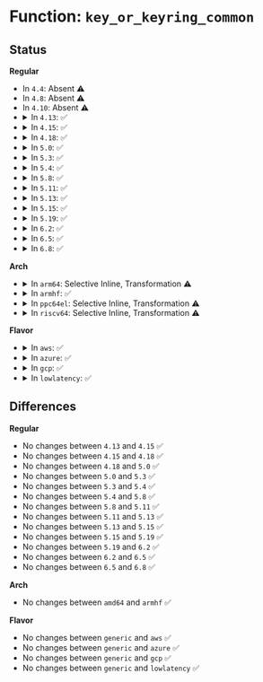 # Function: <code>key_or_keyring_common</code>

## Status
<b>Regular</b>
<ul>
<li>
In <code>4.4</code>: Absent ⚠️
</li>
<li>
In <code>4.8</code>: Absent ⚠️
</li>
<li>
In <code>4.10</code>: Absent ⚠️
</li>
<li>
<details>
<summary>In <code>4.13</code>: ✅</summary>

```c
int key_or_keyring_common(struct key *dest_keyring, const struct key_type *type, const union key_payload *payload, struct key *trusted, bool check_dest);
```

**Collision:** Unique Static

**Inline:** No

**Transformation:** False

**Instances:**

```
In crypto/asymmetric_keys/restrict.c (ffffffff81417590)
Location: crypto/asymmetric_keys/restrict.c:119
Inline: False
Direct callers:
  - crypto/asymmetric_keys/restrict.c:restrict_link_by_key_or_keyring_chain
  - crypto/asymmetric_keys/restrict.c:restrict_link_by_key_or_keyring
```
**Symbols:**

```
ffffffff81417590-ffffffff81417734: key_or_keyring_common (STB_LOCAL)
```
</details>
</li>
<li>
<details>
<summary>In <code>4.15</code>: ✅</summary>

```c
int key_or_keyring_common(struct key *dest_keyring, const struct key_type *type, const union key_payload *payload, struct key *trusted, bool check_dest);
```

**Collision:** Unique Static

**Inline:** No

**Transformation:** False

**Instances:**

```
In crypto/asymmetric_keys/restrict.c (ffffffff81441fd0)
Location: crypto/asymmetric_keys/restrict.c:122
Inline: False
Direct callers:
  - crypto/asymmetric_keys/restrict.c:restrict_link_by_key_or_keyring_chain
  - crypto/asymmetric_keys/restrict.c:restrict_link_by_key_or_keyring
```
**Symbols:**

```
ffffffff81441fd0-ffffffff8144218a: key_or_keyring_common (STB_LOCAL)
```
</details>
</li>
<li>
<details>
<summary>In <code>4.18</code>: ✅</summary>

```c
int key_or_keyring_common(struct key *dest_keyring, const struct key_type *type, const union key_payload *payload, struct key *trusted, bool check_dest);
```

**Collision:** Unique Static

**Inline:** No

**Transformation:** False

**Instances:**

```
In crypto/asymmetric_keys/restrict.c (ffffffff81474e90)
Location: crypto/asymmetric_keys/restrict.c:122
Inline: False
Direct callers:
  - crypto/asymmetric_keys/restrict.c:restrict_link_by_key_or_keyring_chain
  - crypto/asymmetric_keys/restrict.c:restrict_link_by_key_or_keyring
```
**Symbols:**

```
ffffffff81474e90-ffffffff81475069: key_or_keyring_common (STB_LOCAL)
```
</details>
</li>
<li>
<details>
<summary>In <code>5.0</code>: ✅</summary>

```c
int key_or_keyring_common(struct key *dest_keyring, const struct key_type *type, const union key_payload *payload, struct key *trusted, bool check_dest);
```

**Collision:** Unique Static

**Inline:** No

**Transformation:** False

**Instances:**

```
In crypto/asymmetric_keys/restrict.c (ffffffff81492ad0)
Location: crypto/asymmetric_keys/restrict.c:122
Inline: False
Direct callers:
  - crypto/asymmetric_keys/restrict.c:restrict_link_by_key_or_keyring_chain
  - crypto/asymmetric_keys/restrict.c:restrict_link_by_key_or_keyring
```
**Symbols:**

```
ffffffff81492ad0-ffffffff81492ca9: key_or_keyring_common (STB_LOCAL)
```
</details>
</li>
<li>
<details>
<summary>In <code>5.3</code>: ✅</summary>

```c
int key_or_keyring_common(struct key *dest_keyring, const struct key_type *type, const union key_payload *payload, struct key *trusted, bool check_dest);
```

**Collision:** Unique Static

**Inline:** No

**Transformation:** False

**Instances:**

```
In crypto/asymmetric_keys/restrict.c (ffffffff814c01c0)
Location: crypto/asymmetric_keys/restrict.c:118
Inline: False
Direct callers:
  - crypto/asymmetric_keys/restrict.c:restrict_link_by_key_or_keyring_chain
  - crypto/asymmetric_keys/restrict.c:restrict_link_by_key_or_keyring
```
**Symbols:**

```
ffffffff814c01c0-ffffffff814c0393: key_or_keyring_common (STB_LOCAL)
```
</details>
</li>
<li>
<details>
<summary>In <code>5.4</code>: ✅</summary>

```c
int key_or_keyring_common(struct key *dest_keyring, const struct key_type *type, const union key_payload *payload, struct key *trusted, bool check_dest);
```

**Collision:** Unique Static

**Inline:** No

**Transformation:** False

**Instances:**

```
In crypto/asymmetric_keys/restrict.c (ffffffff814d9010)
Location: crypto/asymmetric_keys/restrict.c:118
Inline: False
Direct callers:
  - crypto/asymmetric_keys/restrict.c:restrict_link_by_key_or_keyring_chain
  - crypto/asymmetric_keys/restrict.c:restrict_link_by_key_or_keyring
```
**Symbols:**

```
ffffffff814d9010-ffffffff814d91e3: key_or_keyring_common (STB_LOCAL)
```
</details>
</li>
<li>
<details>
<summary>In <code>5.8</code>: ✅</summary>

```c
int key_or_keyring_common(struct key *dest_keyring, const struct key_type *type, const union key_payload *payload, struct key *trusted, bool check_dest);
```

**Collision:** Unique Static

**Inline:** No

**Transformation:** False

**Instances:**

```
In crypto/asymmetric_keys/restrict.c (ffffffff815388b0)
Location: crypto/asymmetric_keys/restrict.c:118
Inline: False
Direct callers:
  - crypto/asymmetric_keys/restrict.c:restrict_link_by_key_or_keyring_chain
  - crypto/asymmetric_keys/restrict.c:restrict_link_by_key_or_keyring
```
**Symbols:**

```
ffffffff815388b0-ffffffff81538ab1: key_or_keyring_common (STB_LOCAL)
```
</details>
</li>
<li>
<details>
<summary>In <code>5.11</code>: ✅</summary>

```c
int key_or_keyring_common(struct key *dest_keyring, const struct key_type *type, const union key_payload *payload, struct key *trusted, bool check_dest);
```

**Collision:** Unique Static

**Inline:** No

**Transformation:** False

**Instances:**

```
In crypto/asymmetric_keys/restrict.c (ffffffff815556b0)
Location: crypto/asymmetric_keys/restrict.c:118
Inline: False
Direct callers:
  - crypto/asymmetric_keys/restrict.c:restrict_link_by_key_or_keyring_chain
  - crypto/asymmetric_keys/restrict.c:restrict_link_by_key_or_keyring
```
**Symbols:**

```
ffffffff815556b0-ffffffff815558b1: key_or_keyring_common (STB_LOCAL)
```
</details>
</li>
<li>
<details>
<summary>In <code>5.13</code>: ✅</summary>

```c
int key_or_keyring_common(struct key *dest_keyring, const struct key_type *type, const union key_payload *payload, struct key *trusted, bool check_dest);
```

**Collision:** Unique Static

**Inline:** No

**Transformation:** False

**Instances:**

```
In crypto/asymmetric_keys/restrict.c (ffffffff8155de30)
Location: crypto/asymmetric_keys/restrict.c:118
Inline: False
Direct callers:
  - crypto/asymmetric_keys/restrict.c:restrict_link_by_key_or_keyring_chain
  - crypto/asymmetric_keys/restrict.c:restrict_link_by_key_or_keyring
```
**Symbols:**

```
ffffffff8155de30-ffffffff8155e02e: key_or_keyring_common (STB_LOCAL)
```
</details>
</li>
<li>
<details>
<summary>In <code>5.15</code>: ✅</summary>

```c
int key_or_keyring_common(struct key *dest_keyring, const struct key_type *type, const union key_payload *payload, struct key *trusted, bool check_dest);
```

**Collision:** Unique Static

**Inline:** No

**Transformation:** False

**Instances:**

```
In crypto/asymmetric_keys/restrict.c (ffffffff815bf140)
Location: crypto/asymmetric_keys/restrict.c:118
Inline: False
Direct callers:
  - crypto/asymmetric_keys/restrict.c:restrict_link_by_key_or_keyring_chain
  - crypto/asymmetric_keys/restrict.c:restrict_link_by_key_or_keyring
```
**Symbols:**

```
ffffffff815bf140-ffffffff815bf33e: key_or_keyring_common (STB_LOCAL)
```
</details>
</li>
<li>
<details>
<summary>In <code>5.19</code>: ✅</summary>

```c
int key_or_keyring_common(struct key *dest_keyring, const struct key_type *type, const union key_payload *payload, struct key *trusted, bool check_dest);
```

**Collision:** Unique Static

**Inline:** No

**Transformation:** False

**Instances:**

```
In crypto/asymmetric_keys/restrict.c (ffffffff81668f20)
Location: crypto/asymmetric_keys/restrict.c:118
Inline: False
Direct callers:
  - crypto/asymmetric_keys/restrict.c:restrict_link_by_key_or_keyring_chain
  - crypto/asymmetric_keys/restrict.c:restrict_link_by_key_or_keyring
```
**Symbols:**

```
ffffffff81668f20-ffffffff81669180: key_or_keyring_common (STB_LOCAL)
```
</details>
</li>
<li>
<details>
<summary>In <code>6.2</code>: ✅</summary>

```c
int key_or_keyring_common(struct key *dest_keyring, const struct key_type *type, const union key_payload *payload, struct key *trusted, bool check_dest);
```

**Collision:** Unique Static

**Inline:** No

**Transformation:** False

**Instances:**

```
In crypto/asymmetric_keys/restrict.c (ffffffff81723770)
Location: crypto/asymmetric_keys/restrict.c:118
Inline: False
Direct callers:
  - crypto/asymmetric_keys/restrict.c:restrict_link_by_key_or_keyring_chain
  - crypto/asymmetric_keys/restrict.c:restrict_link_by_key_or_keyring
```
**Symbols:**

```
ffffffff81723770-ffffffff817239d0: key_or_keyring_common (STB_LOCAL)
```
</details>
</li>
<li>
<details>
<summary>In <code>6.5</code>: ✅</summary>

```c
int key_or_keyring_common(struct key *dest_keyring, const struct key_type *type, const union key_payload *payload, struct key *trusted, bool check_dest);
```

**Collision:** Unique Static

**Inline:** No

**Transformation:** False

**Instances:**

```
In crypto/asymmetric_keys/restrict.c (ffffffff8175fa70)
Location: crypto/asymmetric_keys/restrict.c:158
Inline: False
Direct callers:
  - crypto/asymmetric_keys/restrict.c:restrict_link_by_key_or_keyring_chain
  - crypto/asymmetric_keys/restrict.c:restrict_link_by_key_or_keyring
```
**Symbols:**

```
ffffffff8175fa70-ffffffff8175fcd0: key_or_keyring_common (STB_LOCAL)
```
</details>
</li>
<li>
<details>
<summary>In <code>6.8</code>: ✅</summary>

```c
int key_or_keyring_common(struct key *dest_keyring, const struct key_type *type, const union key_payload *payload, struct key *trusted, bool check_dest);
```

**Collision:** Unique Static

**Inline:** No

**Transformation:** False

**Instances:**

```
In crypto/asymmetric_keys/restrict.c (ffffffff817a1300)
Location: crypto/asymmetric_keys/restrict.c:206
Inline: False
Direct callers:
  - crypto/asymmetric_keys/restrict.c:restrict_link_by_key_or_keyring_chain
  - crypto/asymmetric_keys/restrict.c:restrict_link_by_key_or_keyring
```
**Symbols:**

```
ffffffff817a1300-ffffffff817a1560: key_or_keyring_common (STB_LOCAL)
```
</details>
</li>
</ul>
<b>Arch</b>
<ul>
<li>
<details>
<summary>In <code>arm64</code>: Selective Inline, Transformation ⚠️</summary>

**Collision:** Unique Static

**Inline:** Selective

**Transformation:** True

**Instances:**

```
In crypto/asymmetric_keys/restrict.c (ffff8000105d5048)
Location: crypto/asymmetric_keys/restrict.c:118
Inline: True
Direct callers:
  - crypto/asymmetric_keys/restrict.c:restrict_link_by_key_or_keyring_chain
  - crypto/asymmetric_keys/restrict.c:restrict_link_by_key_or_keyring
```
**Symbols:**

```
ffff8000105d5048-ffff8000105d5254: key_or_keyring_common.isra.0 (STB_LOCAL)
```
</details>
</li>
<li>
<details>
<summary>In <code>armhf</code>: ✅</summary>

```c
int key_or_keyring_common(struct key *dest_keyring, const struct key_type *type, const union key_payload *payload, struct key *trusted, bool check_dest);
```

**Collision:** Unique Static

**Inline:** No

**Transformation:** False

**Instances:**

```
In crypto/asymmetric_keys/restrict.c (c07829d4)
Location: crypto/asymmetric_keys/restrict.c:118
Inline: False
Direct callers:
  - crypto/asymmetric_keys/restrict.c:restrict_link_by_key_or_keyring_chain
  - crypto/asymmetric_keys/restrict.c:restrict_link_by_key_or_keyring
```
**Symbols:**

```
c07829d4-c0782ba4: key_or_keyring_common (STB_LOCAL)
```
</details>
</li>
<li>
<details>
<summary>In <code>ppc64el</code>: Selective Inline, Transformation ⚠️</summary>

**Collision:** Unique Static

**Inline:** Selective

**Transformation:** True

**Instances:**

```
In crypto/asymmetric_keys/restrict.c (c000000000763280)
Location: crypto/asymmetric_keys/restrict.c:118
Inline: True
Direct callers:
  - crypto/asymmetric_keys/restrict.c:restrict_link_by_key_or_keyring_chain
  - crypto/asymmetric_keys/restrict.c:restrict_link_by_key_or_keyring
```
**Symbols:**

```
c000000000763280-c0000000007635e0: key_or_keyring_common.isra.0 (STB_LOCAL)
```
</details>
</li>
<li>
<details>
<summary>In <code>riscv64</code>: Selective Inline, Transformation ⚠️</summary>

**Collision:** Unique Static

**Inline:** Selective

**Transformation:** True

**Instances:**

```
In crypto/asymmetric_keys/restrict.c (ffffffe000419388)
Location: crypto/asymmetric_keys/restrict.c:118
Inline: True
Direct callers:
  - crypto/asymmetric_keys/restrict.c:restrict_link_by_key_or_keyring_chain
  - crypto/asymmetric_keys/restrict.c:restrict_link_by_key_or_keyring
```
**Symbols:**

```
ffffffe000419388-ffffffe0004194fe: key_or_keyring_common.isra.0 (STB_LOCAL)
```
</details>
</li>
</ul>
<b>Flavor</b>
<ul>
<li>
<details>
<summary>In <code>aws</code>: ✅</summary>

```c
int key_or_keyring_common(struct key *dest_keyring, const struct key_type *type, const union key_payload *payload, struct key *trusted, bool check_dest);
```

**Collision:** Unique Static

**Inline:** No

**Transformation:** False

**Instances:**

```
In crypto/asymmetric_keys/restrict.c (ffffffff814d15f0)
Location: crypto/asymmetric_keys/restrict.c:118
Inline: False
Direct callers:
  - crypto/asymmetric_keys/restrict.c:restrict_link_by_key_or_keyring_chain
  - crypto/asymmetric_keys/restrict.c:restrict_link_by_key_or_keyring
```
**Symbols:**

```
ffffffff814d15f0-ffffffff814d17c3: key_or_keyring_common (STB_LOCAL)
```
</details>
</li>
<li>
<details>
<summary>In <code>azure</code>: ✅</summary>

```c
int key_or_keyring_common(struct key *dest_keyring, const struct key_type *type, const union key_payload *payload, struct key *trusted, bool check_dest);
```

**Collision:** Unique Static

**Inline:** No

**Transformation:** False

**Instances:**

```
In crypto/asymmetric_keys/restrict.c (ffffffff814c2010)
Location: crypto/asymmetric_keys/restrict.c:118
Inline: False
Direct callers:
  - crypto/asymmetric_keys/restrict.c:restrict_link_by_key_or_keyring_chain
  - crypto/asymmetric_keys/restrict.c:restrict_link_by_key_or_keyring
```
**Symbols:**

```
ffffffff814c2010-ffffffff814c21e3: key_or_keyring_common (STB_LOCAL)
```
</details>
</li>
<li>
<details>
<summary>In <code>gcp</code>: ✅</summary>

```c
int key_or_keyring_common(struct key *dest_keyring, const struct key_type *type, const union key_payload *payload, struct key *trusted, bool check_dest);
```

**Collision:** Unique Static

**Inline:** No

**Transformation:** False

**Instances:**

```
In crypto/asymmetric_keys/restrict.c (ffffffff814cd680)
Location: crypto/asymmetric_keys/restrict.c:118
Inline: False
Direct callers:
  - crypto/asymmetric_keys/restrict.c:restrict_link_by_key_or_keyring_chain
  - crypto/asymmetric_keys/restrict.c:restrict_link_by_key_or_keyring
```
**Symbols:**

```
ffffffff814cd680-ffffffff814cd853: key_or_keyring_common (STB_LOCAL)
```
</details>
</li>
<li>
<details>
<summary>In <code>lowlatency</code>: ✅</summary>

```c
int key_or_keyring_common(struct key *dest_keyring, const struct key_type *type, const union key_payload *payload, struct key *trusted, bool check_dest);
```

**Collision:** Unique Static

**Inline:** No

**Transformation:** False

**Instances:**

```
In crypto/asymmetric_keys/restrict.c (ffffffff814e6150)
Location: crypto/asymmetric_keys/restrict.c:118
Inline: False
Direct callers:
  - crypto/asymmetric_keys/restrict.c:restrict_link_by_key_or_keyring_chain
  - crypto/asymmetric_keys/restrict.c:restrict_link_by_key_or_keyring
```
**Symbols:**

```
ffffffff814e6150-ffffffff814e6323: key_or_keyring_common (STB_LOCAL)
```
</details>
</li>
</ul>

## Differences
<b>Regular</b>
<ul>
<li>
No changes between <code>4.13</code> and <code>4.15</code> ✅
</li>
<li>
No changes between <code>4.15</code> and <code>4.18</code> ✅
</li>
<li>
No changes between <code>4.18</code> and <code>5.0</code> ✅
</li>
<li>
No changes between <code>5.0</code> and <code>5.3</code> ✅
</li>
<li>
No changes between <code>5.3</code> and <code>5.4</code> ✅
</li>
<li>
No changes between <code>5.4</code> and <code>5.8</code> ✅
</li>
<li>
No changes between <code>5.8</code> and <code>5.11</code> ✅
</li>
<li>
No changes between <code>5.11</code> and <code>5.13</code> ✅
</li>
<li>
No changes between <code>5.13</code> and <code>5.15</code> ✅
</li>
<li>
No changes between <code>5.15</code> and <code>5.19</code> ✅
</li>
<li>
No changes between <code>5.19</code> and <code>6.2</code> ✅
</li>
<li>
No changes between <code>6.2</code> and <code>6.5</code> ✅
</li>
<li>
No changes between <code>6.5</code> and <code>6.8</code> ✅
</li>
</ul>
<b>Arch</b>
<ul>
<li>
No changes between <code>amd64</code> and <code>armhf</code> ✅
</li>
</ul>
<b>Flavor</b>
<ul>
<li>
No changes between <code>generic</code> and <code>aws</code> ✅
</li>
<li>
No changes between <code>generic</code> and <code>azure</code> ✅
</li>
<li>
No changes between <code>generic</code> and <code>gcp</code> ✅
</li>
<li>
No changes between <code>generic</code> and <code>lowlatency</code> ✅
</li>
</ul>
